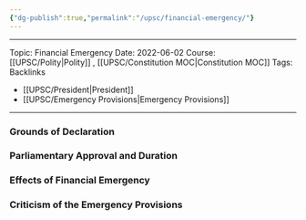 ```yaml
---
{"dg-publish":true,"permalink":"/upsc/financial-emergency/"}
---
```


----

Topic: Financial Emergency
Date: 2022-06-02
Course: [[UPSC/Polity\|Polity]] , [[UPSC/Constitution MOC\|Constitution MOC]]
Tags:
Backlinks 
- [[UPSC/President\|President]]
- [[UPSC/Emergency Provisions\|Emergency Provisions]]


----




### Grounds of Declaration

### Parliamentary Approval and Duration

### Effects of Financial Emergency

### Criticism of the Emergency Provisions


